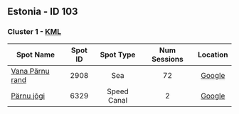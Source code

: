 ## Estonia - ID 103

### Cluster 1 - [KML](103/1.kml)

| Spot Name | Spot ID | Spot Type | Num Sessions | Location |
| --------- | :-----: | :-------: | :----------: | :------: |
| [Vana Pärnu rand](https://www.gps-speedsurfing.com/mygps.aspx?mnu=spotsearch&val=2908.md) | 2908 | Sea | 72| [Google](https://www.google.com/maps/search/?api=1&query=58.37275641,24.46044529)
| [Pärnu jõgi](https://www.gps-speedsurfing.com/mygps.aspx?mnu=spotsearch&val=6329.md) | 6329 | Speed Canal | 2| [Google](https://www.google.com/maps/search/?api=1&query=58.3697511,24.46209475)

